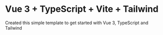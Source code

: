 # Vue 3 + TypeScript + Vite + Tailwind

Created this simple template to get started with Vue 3, TypeScript and Tailwind